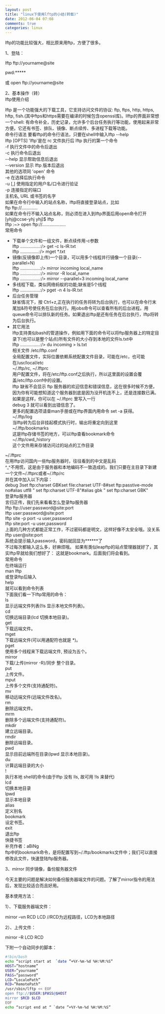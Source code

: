 ```yaml
---
layout: post
title: "linux下使用lftp的小结(转载)"
date: 2012-06-04 07:08
comments: true
categories: linux 
---
```


lftp的功能比较强大，相比原来用ftp，方便了很多。

1、登陆：

lftp ftp://yourname@site   

pwd:*****   

或 open ftp://yourname@site   

 
<!--more-->
2、基本操作（转）   
lftp使用介绍   

lftp 是一个功能强大的下载工具，它支持访问文件的协议: ftp, ftps, http, https, hftp, fish.(其中ftps和https需要在编译的时候包含openssl库)。llftp的界面非常想一个shell: 有命令补全，历史记录，允许多个后台任务执行等功能，使用起来非常方便。它还有书签、排队、镜像、断点续传、多进程下载等功能。   
命令行语法
要看lftp的命令行语法，只要在shell中输入lftp --help   
lftp [OPTS]
'lftp'是在 rc 文件执行后 lftp 执行的第一个命令   
-f 执行文件中的命令后退出   
-c 执行命令后退出   
--help 显示帮助信息后退出   
--version 显示 lftp 版本后退出   
其他的选项同 'open' 命令   
-e 在选择后执行命令   
-u [,] 使用指定的用户名/口令进行验证   
-p 连接指定的端口   
主机名, URL 或书签的名字   
如果在命令行中输入的站点名称，lftp将直接登录站点，比如   
ftp ftp://.............   
如果在命令行不输入站点名称，则必须在进入到lftp界面后用open命令打开   
[yhj@ccse-yhj yhj]$ lftp   
lftp :~> open ftp://...................   
常用命令   
* 下载单个文件和一组文件，断点续传用-c参数   
lftp ................:/> get -c ls-lR.txt   
lftp ...............:/> mget *.txt   
* 镜像(反镜像即上传)一个目录，可以用多个线程并行镜像一个目录(--parallel=N)   
lftp ................:/> mirror incoming local_name   
lftp ................:/> mirror -R local_name   
lftp ................:/> mirror --parallel=3 incoming local_name   
* 多线程下载，类似网络蚂蚁的功能;缺省是5个线程   
lftp ................:/> pget -n 4 ls-lR.txt   
* 后台任务管理   
缺省情况下，按 Ctrl+z,正在执行的任务将转为后台执行，也可以在命令行末尾加&符号使任务在后台执行。用jobs命令可以查看所有的后台进程。用queue命令可以排队新的任务。如果退出lftp是还有任务在后台执行，lftp将转为后台执行。   
* 其它用法   
lftp支持类似bash的管道操作，例如用下面的命令可以将ftp服务器上的特定目录下(也可以是整个站点)所有文件的大小存到本地的文件ls.txt中   
lftp ................:/> du incoming > ls.txt   
相关文件
/etc/lftp.conf   
全局配置文件，实际位置依赖系统配置文件目录，可能在/etc，也可能在/usr/local/etc   
~/.lftp/rc, ~/.lftprc   
用户配置文件，将在/etc/lftp.conf之后执行，所以这里面的设置会覆盖/etc/lftp.conf中的设置。   
lftp 缺省不会显示 ftp 服务器的欢迎信息和错误信息，这在很多时候不方便，因为你有可能想知道这个服务器到底是因为没开机连不上，还是连接数已满。如果是这样，你可以在 ~/.lftprc 里写入一行   
debug 3
就可以看到出错信息了。   
更多的配置选项请查man手册或在lftp界面内用命令 set -a 获得。   
~/.lftp/log   
当lftp转为后台非挂起模式执行时，输出将重定向到这里   
~/.lftp/bookmarks   
这是lftp存储书签的地方，可以lftp查看bookmark命令   
~/.lftp/cwd_history   
这个文件用来存储访问过的站点的工作目录   
   
~/.lftprc    
在用lftp访问国内一些ftp服务器时，往往看到的中文是乱码    
^_^不用慌，这是由于服务器和本地编码不一致造成的。我们只要在主目录下新建一个文件~/.lftprc或者~/.lftp/rc    
并在其中加入以下内容：    
debug 3set ftp:charset GBKset file:charset UTF-8#set ftp:passtive-mode no#alias utf8 " set ftp:charset UTF-8"#alias gbk " set ftp:charset GBK"    
登录ftp服务器    
言归正传，我们先来看看怎么登录ftp服务器    
lftp ftp://user:password@site:port    
lftp user:password@site:port    
lftp site -p port -u user,password    
lftp site:port -u user,password    
上面的几种方式都能正常工作，不过密码都是明文，这样好像不太安全哦。没关系    
lftp user@site:port    
系统会提示输入password，密码就回显为******了    
不过每次都输入这么多，好麻烦哦。 如果有类似leapftp的站点管理器就好了，其实lftp早就给我们想好了： 这就是bookmark。后面我们将会看到。    
常用命令    
在终端运行    
man lftp    
或登录ftp后输入    
help    
就可以看到命令列表    
下面我们看一下lftp常用的命令：    
ls    
显示远端文件列表(!ls 显示本地文件列表)。    
cd    
切换远端目录(lcd 切换本地目录)。    
get    
下载远端文件。    
mget    
下载远端文件(可以用通配符也就是 \*)。    
pget    
使用多个线程来下载远端文件, 预设为五个。    
mirror    
下载/上传(mirror -R)/同步 整个目录。    
put    
上传文件。    
mput    
上传多个文件(支持通配符)。    
mv    
移动远端文件(远端文件改名)。    
rm    
删除远端文件。    
mrm    
删除多个远端文件(支持通配符)。    
mkdir    
建立远端目录。    
rmdir    
删除远端目录。    
pwd    
显示目前远端所在目录(lpwd 显示本地目录)。    
du    
计算远端目录的大小    
!    
执行本地 shell的命令(由于lftp 没有 lls, 故可用 !ls 来替代)    
lcd    
切换本地目录    
lpwd    
显示本地目录    
alias    
定义别名    
bookmark    
设定书签。    
exit    
退出ftp    
快捷书签    
补充作者：aBiNg    
ftp中的bookmark命令，是将配置写到~/.lftp/bookmarks文件中；我们可以直接修改此文件，快速登陆ftp服务器。   



 

3、mirror 同步镜像，备份服务器文件

今天主要的问题是解决如何备份服务器端文件的问题。了解了mirror指令的用法后，发现比较适合而且好用。

 

基本使用方法：

1）、下载服务器端文件：

 mirror –vn RCD LCD   //RCD为远程路径，LCD为本地路径

2）、上传文件：

 mirror –R LCD RCD

 

下附一个自动同步的脚本：
```bash
#!bin/bash
echo “script start at  `date ”+%Y-%m-%d %H:%M:%S”
HOST=”hostname”
USER=”yourname”
PASS=”password”
LCD=”LocalePath”
RCD=”RemotePath”
/usr/sbin/lftp << EOF
open ftp://$USER:$PASS@$HOST
mirror $RCD $LCD
EOF
echo “script end at “ `date ”+%Y-%m-%d %H:%M:%S”
```





